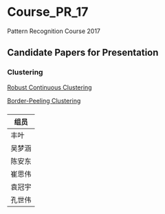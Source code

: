 # Course_PR_17
Pattern Recognition Course 2017

## Candidate Papers for Presentation

### Clustering
[Robust Continuous Clustering](http://vladlen.info/publications/robust-continuous-clustering/)

[Border-Peeling Clustering](https://arxiv.org/abs/1612.04869)


###

|组员|
|-|
|丰叶|
|吴梦涵|
|	陈安东	|
|	崔思伟	|
|	袁冠宇	|
|	孔世伟	|

